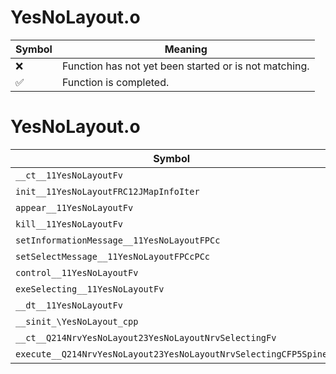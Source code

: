 # YesNoLayout.o
| Symbol | Meaning 
| ------------- | ------------- 
| :x: | Function has not yet been started or is not matching. 
| :white_check_mark: | Function is completed. 


# YesNoLayout.o
| Symbol | Decompiled? |
| ------------- | ------------- |
| `__ct__11YesNoLayoutFv` | :x: |
| `init__11YesNoLayoutFRC12JMapInfoIter` | :x: |
| `appear__11YesNoLayoutFv` | :x: |
| `kill__11YesNoLayoutFv` | :x: |
| `setInformationMessage__11YesNoLayoutFPCc` | :x: |
| `setSelectMessage__11YesNoLayoutFPCcPCc` | :x: |
| `control__11YesNoLayoutFv` | :x: |
| `exeSelecting__11YesNoLayoutFv` | :x: |
| `__dt__11YesNoLayoutFv` | :x: |
| `__sinit_\YesNoLayout_cpp` | :x: |
| `__ct__Q214NrvYesNoLayout23YesNoLayoutNrvSelectingFv` | :x: |
| `execute__Q214NrvYesNoLayout23YesNoLayoutNrvSelectingCFP5Spine` | :x: |

